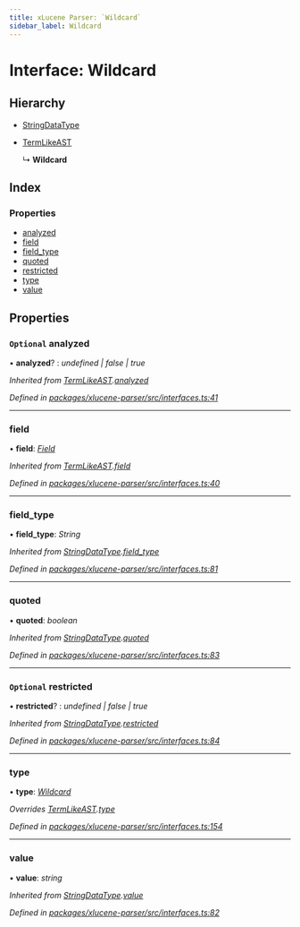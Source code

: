 ```yaml
---
title: xLucene Parser: `Wildcard`
sidebar_label: Wildcard
---
```


# Interface: Wildcard

## Hierarchy

* [StringDataType](stringdatatype.md)

* [TermLikeAST](termlikeast.md)

  ↳ **Wildcard**

## Index

### Properties

* [analyzed](wildcard.md#optional-analyzed)
* [field](wildcard.md#field)
* [field_type](wildcard.md#field_type)
* [quoted](wildcard.md#quoted)
* [restricted](wildcard.md#optional-restricted)
* [type](wildcard.md#type)
* [value](wildcard.md#value)

## Properties

### `Optional` analyzed

• **analyzed**? : *undefined | false | true*

*Inherited from [TermLikeAST](termlikeast.md).[analyzed](termlikeast.md#optional-analyzed)*

*Defined in [packages/xlucene-parser/src/interfaces.ts:41](https://github.com/terascope/teraslice/blob/f95bb5556/packages/xlucene-parser/src/interfaces.ts#L41)*

___

###  field

• **field**: *[Field](../overview.md#field)*

*Inherited from [TermLikeAST](termlikeast.md).[field](termlikeast.md#field)*

*Defined in [packages/xlucene-parser/src/interfaces.ts:40](https://github.com/terascope/teraslice/blob/f95bb5556/packages/xlucene-parser/src/interfaces.ts#L40)*

___

###  field_type

• **field_type**: *String*

*Inherited from [StringDataType](stringdatatype.md).[field_type](stringdatatype.md#field_type)*

*Defined in [packages/xlucene-parser/src/interfaces.ts:81](https://github.com/terascope/teraslice/blob/f95bb5556/packages/xlucene-parser/src/interfaces.ts#L81)*

___

###  quoted

• **quoted**: *boolean*

*Inherited from [StringDataType](stringdatatype.md).[quoted](stringdatatype.md#quoted)*

*Defined in [packages/xlucene-parser/src/interfaces.ts:83](https://github.com/terascope/teraslice/blob/f95bb5556/packages/xlucene-parser/src/interfaces.ts#L83)*

___

### `Optional` restricted

• **restricted**? : *undefined | false | true*

*Inherited from [StringDataType](stringdatatype.md).[restricted](stringdatatype.md#optional-restricted)*

*Defined in [packages/xlucene-parser/src/interfaces.ts:84](https://github.com/terascope/teraslice/blob/f95bb5556/packages/xlucene-parser/src/interfaces.ts#L84)*

___

###  type

• **type**: *[Wildcard](../enums/asttype.md#wildcard)*

*Overrides [TermLikeAST](termlikeast.md).[type](termlikeast.md#type)*

*Defined in [packages/xlucene-parser/src/interfaces.ts:154](https://github.com/terascope/teraslice/blob/f95bb5556/packages/xlucene-parser/src/interfaces.ts#L154)*

___

###  value

• **value**: *string*

*Inherited from [StringDataType](stringdatatype.md).[value](stringdatatype.md#value)*

*Defined in [packages/xlucene-parser/src/interfaces.ts:82](https://github.com/terascope/teraslice/blob/f95bb5556/packages/xlucene-parser/src/interfaces.ts#L82)*
